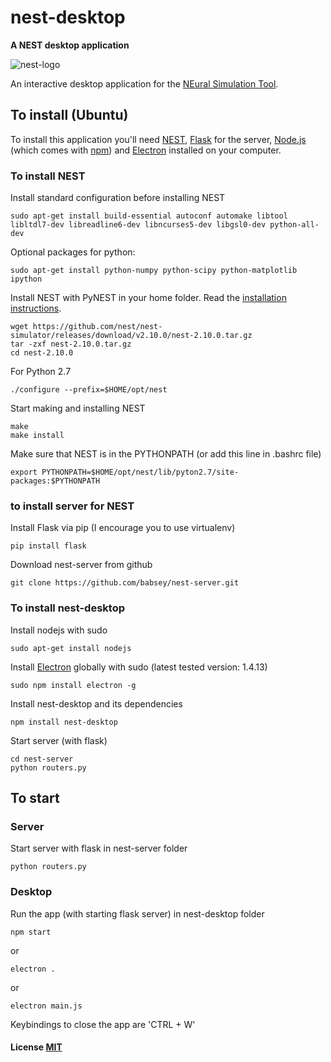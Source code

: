 # nest-desktop

**A NEST desktop application**

![nest-logo](http://www.nest-simulator.org/wp-content/uploads/2015/03/nest_logo.png)

An interactive desktop application for the [NEural Simulation Tool](http://www.nest-initiative.org/).


## To install (Ubuntu)

To install this application you'll need [NEST](http://www.nest-simulator.org/), [Flask](http://flask.pocoo.org) for the server, [Node.js](https://nodejs.org/en/download/) (which comes with [npm](http://npmjs.com)) and [Electron](http://electron.atom.io/) installed on your computer.


### To install NEST

Install standard configuration before installing NEST
```
sudo apt-get install build-essential autoconf automake libtool libltdl7-dev libreadline6-dev libncurses5-dev libgsl0-dev python-all-dev
```

Optional packages for python:
```
sudo apt-get install python-numpy python-scipy python-matplotlib ipython
```

Install NEST with PyNEST in your home folder.
Read the [installation instructions](http://www.nest-simulator.org/installation/).

```
wget https://github.com/nest/nest-simulator/releases/download/v2.10.0/nest-2.10.0.tar.gz
tar -zxf nest-2.10.0.tar.gz
cd nest-2.10.0
```

For Python 2.7
```
./configure --prefix=$HOME/opt/nest
```

Start making and installing NEST
```
make
make install
```

Make sure that NEST is in the PYTHONPATH (or add this line in .bashrc file)
```
export PYTHONPATH=$HOME/opt/nest/lib/pyton2.7/site-packages:$PYTHONPATH
```


### to install server for NEST

Install Flask via pip (I encourage you to use virtualenv)
```
pip install flask
```

Download nest-server from github
```
git clone https://github.com/babsey/nest-server.git
```


### To install nest-desktop

Install nodejs with sudo
```
sudo apt-get install nodejs
```

Install [Electron](https://github.com/electron/electron) globally with sudo (latest tested version: 1.4.13)
```
sudo npm install electron -g
```

Install nest-desktop and its dependencies
```
npm install nest-desktop
```


Start server (with flask)
```
cd nest-server
python routers.py
```


## To start

### Server

Start server with flask in nest-server folder
```
python routers.py
```


### Desktop

Run the app (with starting flask server) in nest-desktop folder
```
npm start
```
or
```
electron .
```
or
```
electron main.js
```

Keybindings to close the app are 'CTRL + W'


#### License [MIT](LICENSE)
